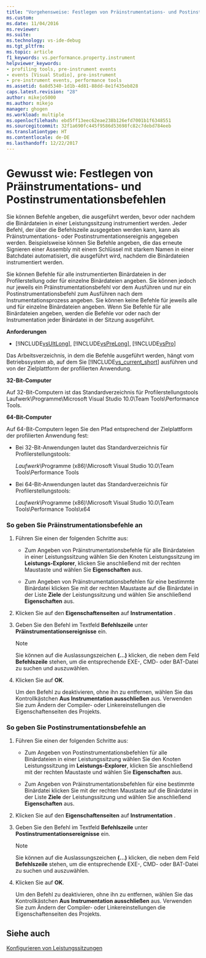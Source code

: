 ```yaml
---
title: "Vorgehensweise: Festlegen von Präinstrumentations- und Postinstrumentationsbefehlen | Microsoft-Dokumentation"
ms.custom: 
ms.date: 11/04/2016
ms.reviewer: 
ms.suite: 
ms.technology: vs-ide-debug
ms.tgt_pltfrm: 
ms.topic: article
f1_keywords: vs.performance.property.instrument
helpviewer_keywords:
- profiling tools, pre-instrument events
- events [Visual Studio], pre-instrument
- pre-instrument events, performance tools
ms.assetid: 6a8d5340-1d1b-4d81-88dd-8e1f435eb828
caps.latest.revision: "28"
author: mikejo5000
ms.author: mikejo
manager: ghogen
ms.workload: multiple
ms.openlocfilehash: ebd5ff13eec62eae238b126efd7001b1f6348551
ms.sourcegitcommit: 32f1a690fc445f9586d53698fc82c7debd784eeb
ms.translationtype: HT
ms.contentlocale: de-DE
ms.lasthandoff: 12/22/2017
---
```

# <a name="how-to-specify-pre--and-post-instrument-commands"></a>Gewusst wie: Festlegen von Präinstrumentations- und Postinstrumentationsbefehlen
Sie können Befehle angeben, die ausgeführt werden, bevor oder nachdem die Binärdateien in einer Leistungssitzung instrumentiert werden. Jeder Befehl, der über die Befehlszeile ausgegeben werden kann, kann als Präinstrumentations- oder Postinstrumentationsereignis angegeben werden. Beispielsweise können Sie Befehle angeben, die das erneute Signieren einer Assembly mit einem Schlüssel mit starkem Namen in einer Batchdatei automatisiert, die ausgeführt wird, nachdem die Binärdateien instrumentiert werden.  
  
 Sie können Befehle für alle instrumentierten Binärdateien in der Profilerstellung oder für einzelne Binärdateien angeben. Sie können jedoch nur jeweils ein Präinstrumentationsbefehl vor dem Ausführen und nur ein Postinstrumentationsbefehl zum Ausführen nach dem Instrumentationsprozess angeben. Sie können keine Befehle für jeweils alle und für einzelne Binärdateien angeben. Wenn Sie Befehle für alle Binärdateien angeben, werden die Befehle vor oder nach der Instrumentation jeder Binärdatei in der Sitzung ausgeführt.  
  
 **Anforderungen**  
  
-   [!INCLUDE[vsUltLong](../code-quality/includes/vsultlong_md.md)], [!INCLUDE[vsPreLong](../code-quality/includes/vsprelong_md.md)], [!INCLUDE[vsPro](../code-quality/includes/vspro_md.md)]  
  
 Das Arbeitsverzeichnis, in dem die Befehle ausgeführt werden, hängt vom Betriebssystem ab, auf dem Sie [!INCLUDE[vs_current_short](../code-quality/includes/vs_current_short_md.md)] ausführen und von der Zielplattform der profilierten Anwendung.  
  
 **32-Bit-Computer**  
  
 Auf 32-Bit-Computern ist das Standardverzeichnis für Profilerstellungstools Laufwerk\Programme\Microsoft Visual Studio 10.0\Team Tools\Performance Tools.  
  
 **64-Bit-Computer**  
  
 Auf 64-Bit-Computern legen Sie den Pfad entsprechend der Zielplattform der profilierten Anwendung fest:  
  
-   Bei 32-Bit-Anwendungen lautet das Standardverzeichnis für Profilerstellungstools:  
  
     *Laufwerk*\Programme (x86)\Microsoft Visual Studio 10.0\Team Tools\Performance Tools  
  
-   Bei 64-Bit-Anwendungen lautet das Standardverzeichnis für Profilerstellungstools:  
  
     *Laufwerk*\Programme (x86)\Microsoft Visual Studio 10.0\Team Tools\Performance Tools\x64  
  
### <a name="to-specify-pre-instrument-commands"></a>So geben Sie Präinstrumentationsbefehle an  
  
1.  Führen Sie einen der folgenden Schritte aus:  
  
    -   Zum Angeben von Präinstrumentationsbefehle für alle Binärdateien in einer Leistungssitzung wählen Sie den Knoten Leistungssitzung im **Leistungs-Explorer**, klicken Sie anschließend mit der rechten Maustaste und wählen Sie **Eigenschaften** aus.  
  
    -   Zum Angeben von Präinstrumentationsbefehlen für eine bestimmte Binärdatei klicken Sie mit der rechten Maustaste auf die Binärdatei in der Liste **Ziele** der Leistungssitzung und wählen Sie anschließend **Eigenschaften** aus.  
  
2.  Klicken Sie auf den **Eigenschaftenseiten** auf **Instrumentation** .  
  
3.  Geben Sie den Befehl im Textfeld **Befehlszeile** unter **Präinstrumentationsereignisse** ein.  
  
    > [!NOTE]
    >  Sie können auf die Auslassungszeichen **(…)** klicken, die neben dem Feld **Befehlszeile** stehen, um die entsprechende EXE-, CMD- oder BAT-Datei zu suchen und auszuwählen.  
  
4.  Klicken Sie auf **OK**.  
  
     Um den Befehl zu deaktivieren, ohne ihn zu entfernen, wählen Sie das Kontrollkästchen **Aus Instrumentation ausschließen** aus. Verwenden Sie zum Ändern der Compiler- oder Linkereinstellungen die Eigenschaftenseiten des Projekts.  
  
### <a name="to-specify-post-instrument-commands"></a>So geben Sie Postinstrumentationsbefehle an  
  
1.  Führen Sie einen der folgenden Schritte aus:  
  
    -   Zum Angeben von Postinstrumentationsbefehlen für alle Binärdateien in einer Leistungssitzung wählen Sie den Knoten Leistungssitzung im **Leistungs-Explorer**, klicken Sie anschließend mit der rechten Maustaste und wählen Sie **Eigenschaften** aus.  
  
    -   Zum Angeben von Präinstrumentationsbefehlen für eine bestimmte Binärdatei klicken Sie mit der rechten Maustaste auf die Binärdatei in der Liste **Ziele** der Leistungssitzung und wählen Sie anschließend **Eigenschaften** aus.  
  
2.  Klicken Sie auf den **Eigenschaftenseiten** auf **Instrumentation** .  
  
3.  Geben Sie den Befehl im Textfeld **Befehlszeile** unter **Postinstrumentationsereignisse** ein.  
  
    > [!NOTE]
    >  Sie können auf die Auslassungszeichen **(…)** klicken, die neben dem Feld **Befehlszeile** stehen, um die entsprechende EXE-, CMD- oder BAT-Datei zu suchen und auszuwählen.  
  
4.  Klicken Sie auf **OK**.  
  
     Um den Befehl zu deaktivieren, ohne ihn zu entfernen, wählen Sie das Kontrollkästchen **Aus Instrumentation ausschließen** aus. Verwenden Sie zum Ändern der Compiler- oder Linkereinstellungen die Eigenschaftenseiten des Projekts.  
  
## <a name="see-also"></a>Siehe auch  
 [Konfigurieren von Leistungssitzungen](../profiling/configuring-performance-sessions.md)